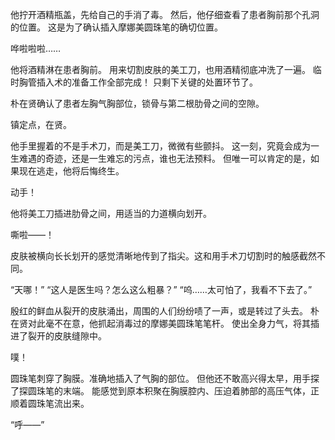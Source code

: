 他拧开酒精瓶盖，先给自己的手消了毒。
然后，他仔细查看了患者胸前那个孔洞的位置。
这是为了确认插入摩娜美圆珠笔的确切位置。

哗啦啦啦……

他将酒精淋在患者胸前。
用来切割皮肤的美工刀，也用酒精彻底冲洗了一遍。
临时胸管插入术的准备工作全部完成！
只剩下关键的处置环节了。

朴在贤确认了患者左胸气胸部位，锁骨与第二根肋骨之间的空隙。

镇定点，在贤。

他手里握着的不是手术刀，而是美工刀，微微有些颤抖。
这一刻，究竟会成为一生难遇的奇迹，还是一生难忘的污点，谁也无法预料。
但唯一可以肯定的是，如果现在逃走，他将后悔终生。

动手！

他将美工刀插进肋骨之间，用适当的力道横向划开。

嘶啦——！

皮肤被横向长长划开的感觉清晰地传到了指尖。这和用手术刀切割时的触感截然不同。

“天哪！”
“这人是医生吗？怎么这么粗暴？”
“呜……太可怕了，我看不下去了。”

殷红的鲜血从裂开的皮肤涌出，周围的人们纷纷啧了一声，或是转过了头去。
朴在贤对此毫不在意，他抓起消毒过的摩娜美圆珠笔笔杆。
使出全身力气，将其插进了裂开的皮肤缝隙中。

噗！

圆珠笔刺穿了胸膜。准确地插入了气胸的部位。
但他还不敢高兴得太早，用手探了探圆珠笔的末端。
能感觉到原本积聚在胸膜腔内、压迫着肺部的高压气体，正顺着圆珠笔流出来。

“呼——”